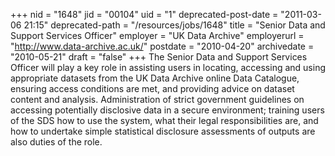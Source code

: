 +++
nid = "1648"
jid = "00104"
uid = "1"
deprecated-post-date = "2011-03-06 21:15"
deprecated-path = "/resources/jobs/1648"
title = "Senior Data and Support Services Officer"
employer = "UK Data Archive"
employerurl = "http://www.data-archive.ac.uk/"
postdate = "2010-04-20"
archivedate = "2010-05-21"
draft = "false"
+++
The Senior Data and Support Services Officer will play a key role in
assisting users in locating, accessing and using appropriate datasets
from the UK Data Archive online Data Catalogue, ensuring access
conditions are met, and providing advice on dataset content and
analysis. Administration of strict government guidelines on accessing
potentially disclosive data in a secure environment; training users of
the SDS how to use the system, what their legal responsibilities are,
and how to undertake simple statistical disclosure assessments of
outputs are also duties of the role.
  

